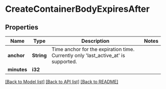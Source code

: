 # CreateContainerBodyExpiresAfter

## Properties

Name | Type | Description | Notes
------------ | ------------- | ------------- | -------------
**anchor** | **String** | Time anchor for the expiration time. Currently only 'last_active_at' is supported. | 
**minutes** | **i32** |  | 

[[Back to Model list]](../README.md#documentation-for-models) [[Back to API list]](../README.md#documentation-for-api-endpoints) [[Back to README]](../README.md)


